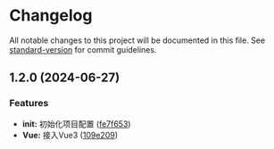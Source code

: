 # Changelog

All notable changes to this project will be documented in this file. See [standard-version](https://github.com/conventional-changelog/standard-version) for commit guidelines.

## 1.2.0 (2024-06-27)


### Features

* **init:** 初始化项目配置 ([fe7f653](https://github.com/SaidBaseTemplate/electron-vue3-ts/commit/fe7f653856926a3bbcd978768fdb04e28e4cf30f))
* **Vue:** 接入Vue3 ([109e209](https://github.com/SaidBaseTemplate/electron-vue3-ts/commit/109e20923d78243d6f73258043fedd971d1bb649))
